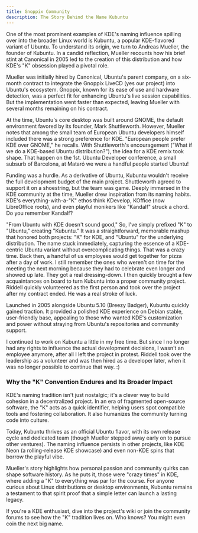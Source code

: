 ```yaml
---
title: Gnoppix Community 
description: The Story Behind the Name Kubuntu 
---
```


One of the most prominent examples of KDE's naming influence spilling over into the broader Linux world is Kubuntu, a popular KDE-flavored variant of Ubuntu. To understand its origin, we turn to Andreas Mueller, the founder of Kubuntu. In a candid reflection, Mueller recounts how his brief stint at Canonical in 2005 led to the creation of this distribution and how KDE's "K" obsession played a pivotal role. 

Mueller was initially hired by Canonical, Ubuntu's parent company, on a six-month contract to integrate the Gnoppix LiveCD (yes our project) into Ubuntu's ecosystem. Gnoppix, known for its ease of use and hardware detection, was a perfect fit for enhancing Ubuntu's live session capabilities. But the implementation went faster than expected, leaving Mueller with several months remaining on his contract. 

At the time, Ubuntu's core desktop was built around GNOME, the default environment favored by its founder, Mark Shuttleworth. However, Mueller notes that among the small team of European Ubuntu developers himself included there was a strong preference for KDE. "European people prefer KDE over GNOME," he recalls. With Shuttleworth's encouragement ("What if we do a KDE-based Ubuntu distribution?"), the idea for a KDE remix took shape. That happen on the 1st. Ubuntu Developer conference, a small subsurb of Barcelona, at Mataró we were a handful people started Ubuntu!   

Funding was a hurdle. As a derivative of Ubuntu, Kubuntu wouldn't receive the full development budget of the main project. Shuttleworth agreed to support it on a shoestring, but the team was game. Deeply immersed in the KDE community at the time, Mueller drew inspiration from its naming habits. KDE's everything-with-a-"K" ethos think KDevelop, KOffice (now LibreOffice roots), and even playful monikers like "Kandalf" struck a chord. Do you remember Kandalf?  

"From Ubuntu with KDE doesn't sound good," So, I've simply prefixed "K" to "Ubuntu," creating "Kubuntu." It was a straightforward, memorable mashup that honored both projects: "K" for KDE, and "Ubuntu" for the underlying distribution. The name stuck immediately, capturing the essence of a KDE-centric Ubuntu variant without overcomplicating things. 
That was a crazy time. Back then, a handful of us employees would get together for pizza after a day of work. I still remember the ones who weren't on time for the meeting the next morning because they had to celebrate even longer and showed up late. They got a real dressing-down. I then quickly brought a few acquaintances on board to turn Kubuntu into a proper community project. Riddell quickly volunteered as the first person and took over the project after my contract ended. He was a real stroke of luck.

Launched in 2005 alongside Ubuntu 5.10 (Breezy Badger), Kubuntu quickly gained traction. It provided a polished KDE experience on Debian stable, user-friendly base, appealing to those who wanted KDE's customization and power without straying from Ubuntu's repositories and community support.  

I continued to work on Kubuntu a little in my free time. But since I no longer had any rights to influence the actual development decisions, I wasn't an employee anymore, after all I left the project in protest. Riddell took over the leadership as a volunteer and was then hired as a developer later, when it was no longer possible to continue that way. :)
 
### Why the "K" Convention Endures and Its Broader Impact 

KDE's naming tradition isn't just nostalgic; it's a clever way to build cohesion in a decentralized project. In an era of fragmented open-source software, the "K" acts as a quick identifier, helping users spot compatible tools and fostering collaboration. It also humanizes the community turning code into culture. 

Today, Kubuntu thrives as an official Ubuntu flavor, with its own release cycle and dedicated team (though Mueller stepped away early on to pursue other ventures). The naming influence persists in other projects, like KDE Neon (a rolling-release KDE showcase) and even non-KDE spins that borrow the playful vibe. 

Mueller's story highlights how personal passion and community quirks can shape software history. As he puts it, those were "crazy times" in KDE, where adding a "K" to everything was par for the course. For anyone curious about Linux distributions or desktop environments, Kubuntu remains a testament to that spirit proof that a simple letter can launch a lasting legacy. 

If you're a KDE enthusiast, dive into the project's wiki or join the community forums to see how the "K" tradition lives on. Who knows? You might even coin the next big name. 
 
